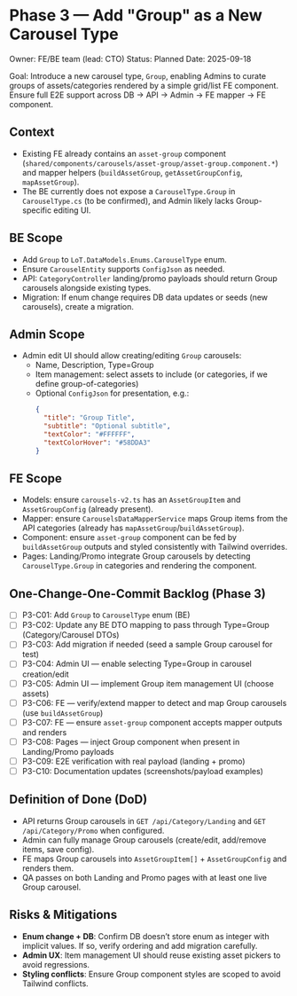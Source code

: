 # Phase 3 — Add "Group" as a New Carousel Type

Owner: FE/BE team (lead: CTO)
Status: Planned
Date: 2025-09-18

Goal: Introduce a new carousel type, `Group`, enabling Admins to curate groups of assets/categories rendered by a simple grid/list FE component. Ensure full E2E support across DB → API → Admin → FE mapper → FE component.

## Context
- Existing FE already contains an `asset-group` component (`shared/components/carousels/asset-group/asset-group.component.*`) and mapper helpers (`buildAssetGroup`, `getAssetGroupConfig`, `mapAssetGroup`).
- The BE currently does not expose a `CarouselType.Group` in `CarouselType.cs` (to be confirmed), and Admin likely lacks Group-specific editing UI.

## BE Scope
- Add `Group` to `LoT.DataModels.Enums.CarouselType` enum.
- Ensure `CarouselEntity` supports `ConfigJson` as needed.
- API: `CategoryController` landing/promo payloads should return Group carousels alongside existing types.
- Migration: If enum change requires DB data updates or seeds (new carousels), create a migration.

## Admin Scope
- Admin edit UI should allow creating/editing `Group` carousels:
  - Name, Description, Type=Group
  - Item management: select assets to include (or categories, if we define group-of-categories)
  - Optional `ConfigJson` for presentation, e.g.:
    ```json
    {
      "title": "Group Title",
      "subtitle": "Optional subtitle",
      "textColor": "#FFFFFF",
      "textColorHover": "#58DDA3"
    }
    ```

## FE Scope
- Models: ensure `carousels-v2.ts` has an `AssetGroupItem` and `AssetGroupConfig` (already present).
- Mapper: ensure `CarouselsDataMapperService` maps Group items from the API categories (already has `mapAssetGroup`/`buildAssetGroup`).
- Component: ensure `asset-group` component can be fed by `buildAssetGroup` outputs and styled consistently with Tailwind overrides.
- Pages: Landing/Promo integrate Group carousels by detecting `CarouselType.Group` in categories and rendering the component.

## One-Change-One-Commit Backlog (Phase 3)
- [ ] P3-C01: Add `Group` to `CarouselType` enum (BE)
- [ ] P3-C02: Update any BE DTO mapping to pass through Type=Group (Category/Carousel DTOs)
- [ ] P3-C03: Add migration if needed (seed a sample Group carousel for test)
- [ ] P3-C04: Admin UI — enable selecting Type=Group in carousel creation/edit
- [ ] P3-C05: Admin UI — implement Group item management UI (choose assets)
- [ ] P3-C06: FE — verify/extend mapper to detect and map Group carousels (use `buildAssetGroup`)
- [ ] P3-C07: FE — ensure `asset-group` component accepts mapper outputs and renders
- [ ] P3-C08: Pages — inject Group component when present in Landing/Promo payloads
- [ ] P3-C09: E2E verification with real payload (landing + promo)
- [ ] P3-C10: Documentation updates (screenshots/payload examples)

## Definition of Done (DoD)
- API returns Group carousels in `GET /api/Category/Landing` and `GET /api/Category/Promo` when configured.
- Admin can fully manage Group carousels (create/edit, add/remove items, save config).
- FE maps Group carousels into `AssetGroupItem[]` + `AssetGroupConfig` and renders them.
- QA passes on both Landing and Promo pages with at least one live Group carousel.

## Risks & Mitigations
- **Enum change + DB**: Confirm DB doesn’t store enum as integer with implicit values. If so, verify ordering and add migration carefully.
- **Admin UX**: Item management UI should reuse existing asset pickers to avoid regressions.
- **Styling conflicts**: Ensure Group component styles are scoped to avoid Tailwind conflicts.
